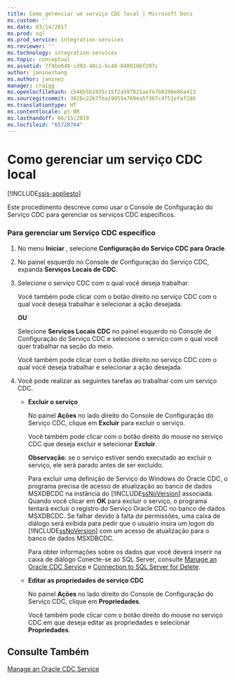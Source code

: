 ```yaml
---
title: Como gerenciar um serviço CDC local | Microsoft Docs
ms.custom: ''
ms.date: 03/14/2017
ms.prod: sql
ms.prod_service: integration-services
ms.reviewer: ''
ms.technology: integration-services
ms.topic: conceptual
ms.assetid: 7f9be649-cd93-40c1-bc48-0480106f207c
author: janinezhang
ms.author: janinez
manager: craigg
ms.openlocfilehash: c546b5b1935c15f2a597821aefe7b0298e86a413
ms.sourcegitcommit: 3026c22b7fba19059a769ea5f367c4f51efaf286
ms.translationtype: HT
ms.contentlocale: pt-BR
ms.lasthandoff: 06/15/2019
ms.locfileid: "65728764"
---
```

# <a name="how-to-manage-a-local-cdc-service"></a>Como gerenciar um serviço CDC local

[!INCLUDE[ssis-appliesto](../../includes/ssis-appliesto-ssvrpluslinux-asdb-asdw-xxx.md)]


  Este procedimento descreve como usar o Console de Configuração do Serviço CDC para gerenciar os serviços CDC específicos.  
  
### <a name="to-manage-a-specific-cdc-service"></a>Para gerenciar um Serviço CDC específico  
  
1.  No menu **Iniciar** , selecione **Configuração do Serviço CDC para Oracle**.  
  
2.  No painel esquerdo no Console de Configuração do Serviço CDC, expanda **Serviços Locais de CDC**.  
  
3.  Selecione o serviço CDC com o qual você deseja trabalhar.  
  
     Você também pode clicar com o botão direito no serviço CDC com o qual você deseja trabalhar e selecionar a ação desejada.  
  
     **OU**  
  
     Selecione **Serviços Locais CDC** no painel esquerdo no Console de Configuração do Serviço CDC e selecione o serviço com o qual você quer trabalhar na seção do meio.  
  
     Você também pode clicar com o botão direito no serviço CDC com o qual você deseja trabalhar e selecionar a ação desejada.  
  
4.  Você pode realizar as seguintes tarefas ao trabalhar com um serviço CDC.  
  
    -   **Excluir o serviço**  
  
         No painel **Ações** no lado direito do Console de Configuração do Serviço CDC, clique em **Excluir** para excluir o serviço.  
  
         Você também pode clicar com o botão direito do mouse no serviço CDC que deseja excluir e selecionar **Excluir**.  
  
         **Observação**: se o serviço estiver sendo executado ao excluir o serviço, ele será parado antes de ser excluído.  
  
         Para excluir uma definição de Serviço do Windows do Oracle CDC, o programa precisa de acesso de atualização ao banco de dados MSXDBCDC na instância do [!INCLUDE[ssNoVersion](../../includes/ssnoversion-md.md)] associada. Quando você clicar em **OK** para excluir o serviço, o programa tentará excluir o registro do Serviço Oracle CDC no banco de dados MSXDBCDC. Se falhar devido à falta de permissões, uma caixa de diálogo será exibida para pedir que o usuário insira um logon do [!INCLUDE[ssNoVersion](../../includes/ssnoversion-md.md)] com um acesso de atualização para o banco de dados MSXDBCDC.  
  
         Para obter informações sobre os dados que você deverá inserir na caixa de diálogo Conecte-se ao SQL Server, consulte [Manage an Oracle CDC Service](../../integration-services/change-data-capture/manage-an-oracle-cdc-service.md) e [Connection to SQL Server for Delete](../../integration-services/change-data-capture/connection-to-sql-server-for-delete.md).  
  
    -   **Editar as propriedades de serviço CDC**  
  
         No painel **Ações** no lado direito do Console de Configuração do Serviço CDC, clique em **Propriedades**.  
  
         Você também pode clicar com o botão direito do mouse no serviço CDC em que deseja editar as propriedades e selecionar **Propriedades**.  
  
## <a name="see-also"></a>Consulte Também  
 [Manage an Oracle CDC Service](../../integration-services/change-data-capture/manage-an-oracle-cdc-service.md)  
  
  
